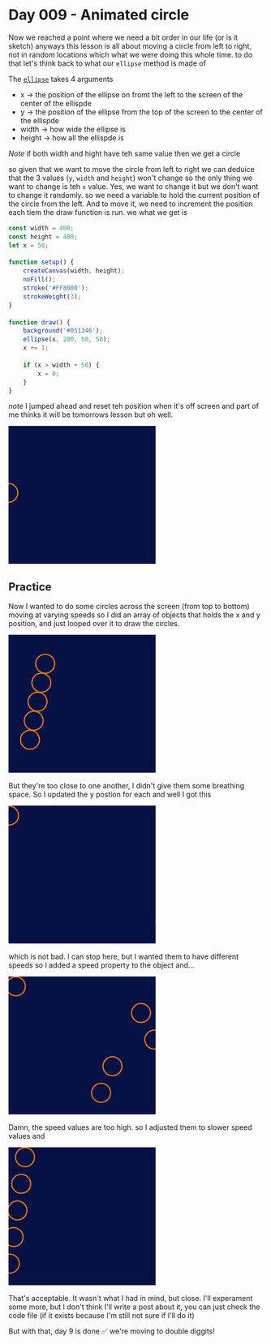 # Day 009 - Animated circle
Now we reached a point where we need a bit order in our life (or is it sketch) anyways this lesson is all about moving a circle from 
left to right, not in random locations which what we were doing this whole time.
to do that let's think back to what our `ellipse` method is made of

The [`ellipse`](https://p5js.org/reference/#/p5/ellipse) takes 4 arguments 
- x -> the position of the ellipse on fromt the left to the screen of the center of the ellispde
- y -> the position of the ellipse from the top of the screen to the center of the ellispde
- width -> how wide the ellipse is
- height -> how all the ellispde is

*Note* if both width and hight have teh same value then we get a circle 

so given that we want to move the circle from left to right we can deduice that the 3 values (`y`, `width` and `height`) won't
change so the only thing we want to change is teh `x` value. Yes, we want to change it but we don't want to change it randomly.
so we need a variable to hold the current position of the circle from the left. And to move it, we need to increment the position 
each tiem the draw function is run. we what we get is 

``` javascript
const width = 400;
const height = 400;
let x = 50;

function setup() {
	createCanvas(width, height);
	noFill();
	stroke('#FF8000');
	strokeWeight(3);
}

function draw() {
	background('#051346');
	ellipse(x, 200, 50, 50);
	x += 1;

	if (x > width + 50) {
		x = 0;
	}
}
```
*note* I jumped ahead and reset teh position when it's off screen and part of me thinks it will be tomorrows lesson but oh well.

![](https://github.com/athoug/art-daily/blob/main/art/day-009/v1.gif)

## Practice 
Now I wanted to do some circles across the screen (from top to bottom) moving at varying speeds so I did an array of objects 
that holds the x and y position, and just looped over it to draw the circles.

![](https://github.com/athoug/art-daily/blob/main/art/day-009/attempt-1.gif)

But they're too close to one another, I didn't give them some breathing space. So I updated the y postion for each and well I 
got this

![](https://github.com/athoug/art-daily/blob/main/art/day-009/attempt-2.gif)

which is not bad. I can stop here, but I wanted them to have different speeds so I added a speed property to the object and...

![](https://github.com/athoug/art-daily/blob/main/art/day-009/attempt-3.gif)

Damn, the speed values are too high. so I adjusted them to slower speed values and 

![](https://github.com/athoug/art-daily/blob/main/art/day-009/thumbnail.gif)

That's acceptable. It wasn't what I had in mind, but close. I'll experament some more, but I don't think 
I'll write a post about it, you can just check the code file (if it exists because I'm still not sure if I'll do it)

But with that, day 9 is done ✅
we're moving to double diggits!
